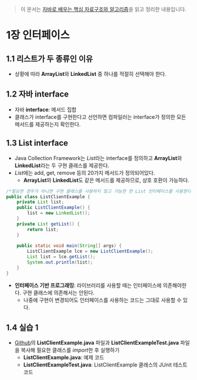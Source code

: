 > 이 문서는 [자바로 배우는 핵심 자료구조와 알고리즘](http://www.yes24.com/Product/Goods/61198657)을 읽고 정리한 내용입니다.

# 1장 인터페이스
## 1.1 리스트가 두 종류인 이유
- 상황에 따라 **ArrayList**와 **LinkedList** 중 하나를 적절히 선택해야 한다.

## 1.2 자바 interface
- 자바 **interface**: 메서드 집합
- 클래스가 interface를 구현한다고 선언하면 컴파일러는 interface가 정의한 모든 메서드를 제공하는지 확인한다.

## 1.3 List interface
- Java Collection Framework는 *List*라는 interface를 정의하고 **ArrayList**와 **LinkedList**라는 두 구현 클래스를 제공한다.
- *List*에는 add, get, remove 등의 20가지 메서드가 정의되어있다.
	- **ArrayList**와 **LinkedList**도 같은 메서드를 제공하므로, 상호 호환이 가능하다.

```java
/*필요한 경우가 아니면 구현 클래스를 사용하지 않고 가능한 한 List 인터페이스를 사용한다.*/
public class ListClientExample {
	private List list;
	public ListClientExample() {
		list = new LinkedList();
	}
	private List getList() {
		return list;
	}
	
	public static void main(String[] args) {
		ListClientExample lce = new ListClientExample();
		List list = lce.getList();
		System.out.println(list);
	}
}
```
- **인터페이스 기반 프로그래밍**: 라이브러리를 사용할 때는 인터페이스에 의존해야한다. 구현 클래스에 의존해서는 안된다.
	- 나중에 구현이 변경되어도 인터페이스를 사용하는 코드는 그대로 사용할 수 있다.

## 1.4 실습 1

- [Github](https://github.com/yudong80/ThinkDataStructures)의 **ListClientExample.java** 파일과 **ListClientExampleTest.java** 파일을 복사해 필요한 클래스를 *import*한 후 실행하기
  - **ListClientExample.java**: 예제 코드
  - **ListClientExampleTest.java**: ListClientExample 클래스의 JUnit 테스트 코드